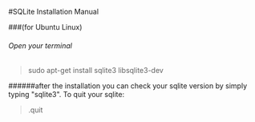 #SQLite Installation Manual

###(for Ubuntu Linux)

###### Open your terminal 

> sudo apt-get install sqlite3 libsqlite3-dev

######after the installation you can check your sqlite version by simply typing "sqlite3". To quit your sqlite:
>.quit
